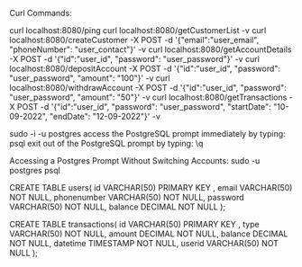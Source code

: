 
Curl Commands: 

curl localhost:8080/ping
curl localhost:8080/getCustomerList -v
curl localhost:8080/createCustomer -X POST -d '{"email":"user_email", "phoneNumber": "user_contact"}' -v
curl localhost:8080/getAccountDetails -X POST -d '{"id":"user_id", "password": "user_password"}' -v
curl localhost:8080/depositAccount -X POST -d '{"id":"user_id", "password": "user_password", "amount": "100"}' -v
curl localhost:8080/withdrawAccount -X POST -d '{"id":"user_id", "password": "user_password", "amount": "50"}' -v
curl localhost:8080/getTransactions -X POST -d '{"id":"user_id", "password": "user_password", "startDate": "10-09-2022", "endDate": "12-09-2022"}' -v
                                    


sudo -i -u postgres
access the PostgreSQL prompt immediately by typing: psql
exit out of the PostgreSQL prompt by typing: \q

Accessing a Postgres Prompt Without Switching Accounts: sudo -u postgres psql


CREATE TABLE users(
    id          VARCHAR(50) PRIMARY KEY ,
    email       VARCHAR(50) NOT NULL,
    phonenumber VARCHAR(50) NOT NULL,
    password    VARCHAR(50) NOT NULL,
    balance     DECIMAL NOT NULL
);


CREATE TABLE transactions(
    id          VARCHAR(50) PRIMARY KEY ,
    type        VARCHAR(50) NOT NULL,
    amount      DECIMAL NOT NULL,
    balance     DECIMAL NOT NULL,
    datetime    TIMESTAMP NOT NULL,
    userid      VARCHAR(50) NOT NULL
);